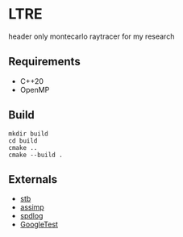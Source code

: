 # LTRE

header only montecarlo raytracer for my research

## Requirements

* C++20
* OpenMP

## Build

```
mkdir build
cd build
cmake ..
cmake --build .
```

## Externals

* [stb](https://github.com/nothings/stb)
* [assimp](https://github.com/assimp/assimp)
* [spdlog](https://github.com/gabime/spdlog)
* [GoogleTest](https://github.com/google/googletest)